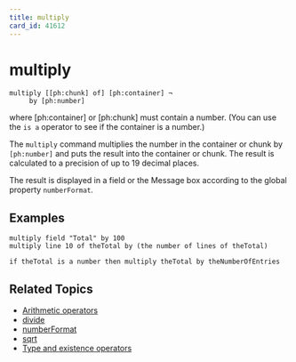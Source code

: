 ```yaml
---
title: multiply
card_id: 41612
---
```


# multiply

```
multiply [[ph:chunk] of] [ph:container] ¬
     by [ph:number]
```

where [ph:container] or [ph:chunk] must contain a number. (You can use the `is a` operator to see if the container is a number.)

The `multiply` command multiplies the number in the container or chunk by `[ph:number]` and puts the result into the container or chunk. The result is calculated to a precision of up to 19 decimal places.

The result is displayed in a field or the Message box according to the global property `numberFormat`.

## Examples

```
multiply field "Total" by 100
multiply line 10 of theTotal by (the number of lines of theTotal)

if theTotal is a number then multiply theTotal by theNumberOfEntries
```

## Related Topics

* [Arithmetic operators](/HyperTalkReference/operatorsandconstants/Arithmetic-operators)
* [divide](/HyperTalkReference/commands/divide)
* [numberFormat](/HyperTalkReference/properties/numberFormat)
* [sqrt](/HyperTalkReference/functions/sqrt)
* [Type and existence operators](/HyperTalkReference/operatorsandconstants/Type-and-existence-operators)
